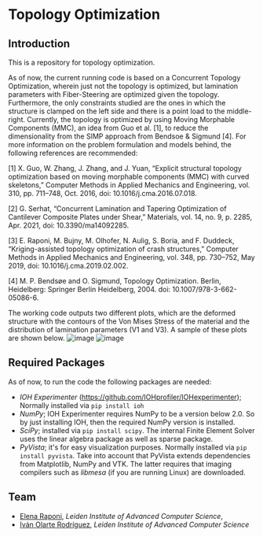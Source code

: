 # Topology Optimization
## Introduction
This is a repository for topology optimization.

As of now, the current running code is based on a Concurrent Topology Optimization, wherein just not the topology is optimized, but lamination parameters with Fiber-Steering are optimized given the topology. Furthermore, the only constraints studied are the ones in which the structure is clamped on the left side and there is a point load to the middle-right. Currently, the topology is optimized by using Moving Morphable Components (MMC), an idea from Guo et al. [1], to reduce the dimensionality from the SIMP approach from Bendsoe & Sigmund [4]. For more information on the problem formulation and models behind, the following references are recommended:


[1] X. Guo, W. Zhang, J. Zhang, and J. Yuan, “Explicit structural topology optimization based on moving morphable components (MMC) with curved skeletons,” Computer Methods in Applied Mechanics and Engineering, vol. 310, pp. 711–748, Oct. 2016, doi: 10.1016/j.cma.2016.07.018.

[2] G. Serhat, “Concurrent Lamination and Tapering Optimization of Cantilever Composite Plates under Shear,” Materials, vol. 14, no. 9, p. 2285, Apr. 2021, doi: 10.3390/ma14092285.

[3] E. Raponi, M. Bujny, M. Olhofer, N. Aulig, S. Boria, and F. Duddeck, “Kriging-assisted topology optimization of crash structures,” Computer Methods in Applied Mechanics and Engineering, vol. 348, pp. 730–752, May 2019, doi: 10.1016/j.cma.2019.02.002.

[4] M. P. Bendsøe and O. Sigmund, Topology Optimization. Berlin, Heidelberg: Springer Berlin Heidelberg, 2004. doi: 10.1007/978-3-662-05086-6.

The working code outputs two different plots, which are the deformed structure with the contours of the Von Mises Stress of the material and the distribution of lamination parameters (V1 and V3). A sample of these plots are shown below.
![image](https://github.com/user-attachments/assets/9105270f-19b4-4fd0-9579-9f0ff94f15e3)
![image](https://github.com/user-attachments/assets/02c6ea6e-1cc2-4806-b623-f6f76f9fb223)

## Required Packages
As of now, to run the code the following packages are needed:
- *IOH Experimenter* (https://github.com/IOHprofiler/IOHexperimenter); Normally installed via `pip install ioh`
- *NumPy*; IOH Experimenter requires NumPy to be a version below 2.0. So by just installing IOH, then the required NumPy version is installed.
- *SciPy*; installed via `pip install scipy`. The internal Finite Element Solver uses the linear algebra package as well as sparse package. 
- *PyVista*; it's for easy visualization purposes. Normally installed via `pip install pyvista`. Take into account that PyVista extends dependencies from Matplotlib, NumPy and VTK. The latter requires that imaging compilers such as _libmesa_ (if you are running Linux) are downloaded.

## Team
* [Elena Raponi](https://www.universiteitleiden.nl/en/staffmembers/elena-raponi#tab-1), *Leiden Institute of Advanced Computer Science*,
* [Iván Olarte Rodríguez](https://www.universiteitleiden.nl/en/staffmembers/furong-ye#tab-1), *Leiden Institute of Advanced Computer Science*



